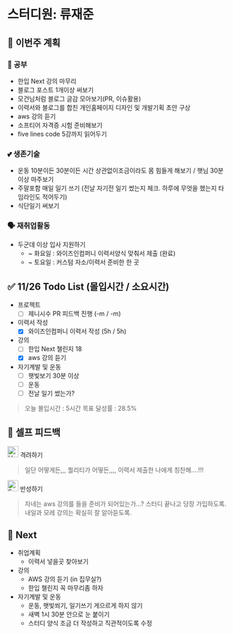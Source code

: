 # 스터디원: 류재준

## 🚀 이번주 계획

### 📝 공부
- 한입 Next 강의 마무리
- 블로그 포스트 1개이상 써보기
- 모건님처럼 블로그 글감 모아보기(PR, 이슈활용)
- 이력서와 블로그를 합친 개인홈페이지 디자인 및 개발기획 초안 구상
- aws 강의 듣기
- 소프티어 자격증 시험 준비해보기
- five lines code 5강까지 읽어두기
### 💕 생존기술
- 운동 10분이든 30분이든 시간 상관없이조금이라도 몸 힘들게 해보기 / 햇님 30분이상 마주보기
- 주말포함 매일 일기 쓰기 (전날 자기전 일기 썼는지 체크. 하루에 무엇을 했는지 타임라인도 적어두기)
- 식단일기 써보기
### 🗣️ 재취업활동
- 두군데 이상 입사 지원하기
  - ~ 화요일 : 와이즈인컴퍼니 이력서양식 맞춰서 제출 (완료)
  - ~ 토요일 : 커스텀 자소/이력서 준비한 한 곳



## ✅ 11/26 Todo List (몰입시간 / 소요시간)

- 프로젝트
  - [ ] 제니시수 PR 피드백 진행 (-m / -m)  
- 이력서 작성
  - [x] 와이즈인컴퍼니 이력서 작성 (5h / 5h)
- 강의
  - [ ] 한입 Next 챌린지 18
  - [x] aws 강의 듣기
- 자기계발 및 운동
  - [ ] 햇빛보기 30분 이상
  - [ ] 운동
  - [ ] 전날 일기 썼는가?

> 오늘 몰입시간 : 5시간
> 목표 달성률 : 28.5%

## 🎉 셀프 피드백

<img src="https://raw.githubusercontent.com/Tarikul-Islam-Anik/Animated-Fluent-Emojis/master/Emojis/Smilies/Hugging%20Face.png" alt="Hugging Face" width="25" height="25"> 격려하기</img>

>  일단 어떻게든,,, 퀄리티가 어떻든,,,, 이력서 제출한 나에게 칭찬해....!!! 


<img src="https://raw.githubusercontent.com/Tarikul-Islam-Anik/Animated-Fluent-Emojis/master/Emojis/Smilies/Face%20with%20Monocle.png" alt="Face with Monocle" width="25" height="25"> 반성하기</img>

> 자네는 aws 강의를 들을 준비가 되어있는가...? 스터디 끝나고 당장 가입하도록. <br/>
> 내일과 모레 강의는 확실히 잘 알아듣도록.

## 🌱 Next

- 취업계획
  - 이력서 넣을곳 찾아보기
- 강의
  - AWS 강의 듣기 (in 집무실?)
  - 한입 챌린지 꼭 마무리좀 하자
- 자기계발 및 운동
  - 운동, 햇빛쐬기, 일기쓰기 게으르게 하지 않기
  - 새벽 1시 30분 안으로 눈 붙이기
  - 스터디 양식 조금 더 작성하고 직관적이도록 수정
